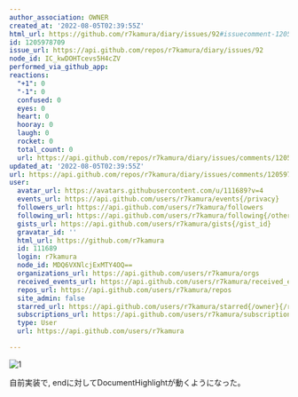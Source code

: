 ```yaml
---
author_association: OWNER
created_at: '2022-08-05T02:39:55Z'
html_url: https://github.com/r7kamura/diary/issues/92#issuecomment-1205978709
id: 1205978709
issue_url: https://api.github.com/repos/r7kamura/diary/issues/92
node_id: IC_kwDOHTcevs5H4cZV
performed_via_github_app: 
reactions:
  "+1": 0
  "-1": 0
  confused: 0
  eyes: 0
  heart: 0
  hooray: 0
  laugh: 0
  rocket: 0
  total_count: 0
  url: https://api.github.com/repos/r7kamura/diary/issues/comments/1205978709/reactions
updated_at: '2022-08-05T02:39:55Z'
url: https://api.github.com/repos/r7kamura/diary/issues/comments/1205978709
user:
  avatar_url: https://avatars.githubusercontent.com/u/111689?v=4
  events_url: https://api.github.com/users/r7kamura/events{/privacy}
  followers_url: https://api.github.com/users/r7kamura/followers
  following_url: https://api.github.com/users/r7kamura/following{/other_user}
  gists_url: https://api.github.com/users/r7kamura/gists{/gist_id}
  gravatar_id: ''
  html_url: https://github.com/r7kamura
  id: 111689
  login: r7kamura
  node_id: MDQ6VXNlcjExMTY4OQ==
  organizations_url: https://api.github.com/users/r7kamura/orgs
  received_events_url: https://api.github.com/users/r7kamura/received_events
  repos_url: https://api.github.com/users/r7kamura/repos
  site_admin: false
  starred_url: https://api.github.com/users/r7kamura/starred{/owner}{/repo}
  subscriptions_url: https://api.github.com/users/r7kamura/subscriptions
  type: User
  url: https://api.github.com/users/r7kamura

---
```

![1](https://user-images.githubusercontent.com/111689/182989897-e98a17c1-3854-40cd-880f-69919b5f9ac7.gif)

自前実装で, endに対してDocumentHighlightが動くようになった。